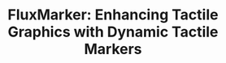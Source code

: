 ---
id: flux-marker
title: 'FluxMarker: Enhancing Tactile Graphics with Dynamic Tactile Markers'
authors:
  - Ryo Suzuki
  - Abigale Stangl
  - Mark D. Gross
  - Tom Yeh
image: fluxmarker.png
conference:
  name: ASSETS 2017
  url: https://assets17.sigaccess.org/
pdf: assets-2017-fluxmarker.pdf
video: https://www.youtube.com/watch?v=VbwIZ9V6i_g
slide: assets-2017-fluxmarker-slide.pdf
acm-dl: https://dl.acm.org/citation.cfm?id=3132548
arxiv: https://arxiv.org/abs/1708.03783

---